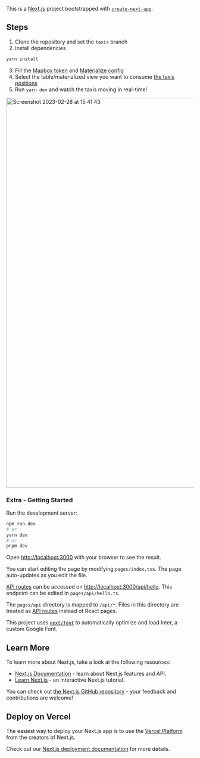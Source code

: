 This is a [Next.js](https://nextjs.org/) project bootstrapped with [`create-next-app`](https://github.com/vercel/next.js/tree/canary/packages/create-next-app).

## Steps

1. Clone the repository and set the `taxis` branch
2. Install dependencies
  ```bash
  yarn install
  ```
3. Fill the [Mapbox token](https://github.com/joacoc/materialize-nextjs-boilerplate/blob/9f13447094c9f8af382a055ca2ff97c33bc5b2e9/src/pages/index.tsx#L8) and [Materialize config](https://github.com/joacoc/materialize-nextjs-boilerplate/blob/9f13447094c9f8af382a055ca2ff97c33bc5b2e9/src/pages/index.tsx#L27)
4. Select the table/materialized view you want to consume [the taxis positions](https://github.com/joacoc/materialize-nextjs-boilerplate/blob/f77bba5f960de53625c0c1661efa904c9fa4ac98/src/pages/index.tsx#L28)
5. Run `yarn dev` and watch the taxis moving in real-time!

<img width="1046" alt="Screenshot 2023-02-28 at 15 41 43" src="https://user-images.githubusercontent.com/11491779/221886978-6fb3e10b-7f08-4ca0-a373-f5a20efec4dd.png">


### Extra - Getting Started


Run the development server:

```bash
npm run dev
# or
yarn dev
# or
pnpm dev
```

Open [http://localhost:3000](http://localhost:3000) with your browser to see the result.

You can start editing the page by modifying `pages/index.tsx`. The page auto-updates as you edit the file.

[API routes](https://nextjs.org/docs/api-routes/introduction) can be accessed on [http://localhost:3000/api/hello](http://localhost:3000/api/hello). This endpoint can be edited in `pages/api/hello.ts`.

The `pages/api` directory is mapped to `/api/*`. Files in this directory are treated as [API routes](https://nextjs.org/docs/api-routes/introduction) instead of React pages.

This project uses [`next/font`](https://nextjs.org/docs/basic-features/font-optimization) to automatically optimize and load Inter, a custom Google Font.

## Learn More

To learn more about Next.js, take a look at the following resources:

- [Next.js Documentation](https://nextjs.org/docs) - learn about Next.js features and API.
- [Learn Next.js](https://nextjs.org/learn) - an interactive Next.js tutorial.

You can check out [the Next.js GitHub repository](https://github.com/vercel/next.js/) - your feedback and contributions are welcome!

## Deploy on Vercel

The easiest way to deploy your Next.js app is to use the [Vercel Platform](https://vercel.com/new?utm_medium=default-template&filter=next.js&utm_source=create-next-app&utm_campaign=create-next-app-readme) from the creators of Next.js.

Check out our [Next.js deployment documentation](https://nextjs.org/docs/deployment) for more details.
